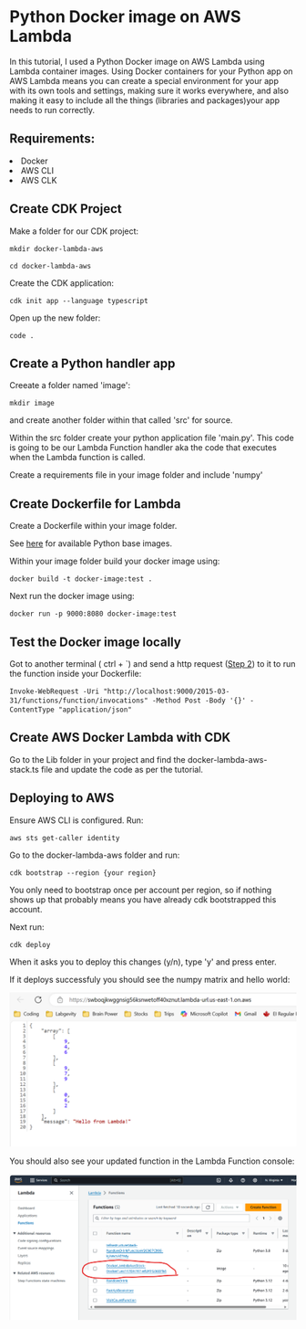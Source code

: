# Python Docker image on AWS Lambda

In this tutorial, I used a Python Docker image on AWS Lambda using Lambda container images. Using Docker containers for your Python app on AWS Lambda means you can create a special environment for your app with its own tools and settings, making sure it works everywhere, and also making it easy to include all the things (libraries and packages)your app needs to run correctly.

## Requirements:

<li>Docker</li>
<li>AWS CLI</li>
<li>AWS CLK</li>

## Create CDK Project

Make a folder for our CDK project:
```pwsh
mkdir docker-lambda-aws
```
```pwsh
cd docker-lambda-aws
```
Create the CDK application:
```pwsh
cdk init app --language typescript
```
Open up the new folder:
```pwsh
code .
```
## Create a Python handler app
Creeate a folder named 'image':
```pwsh
mkdir image
```
and create another folder within that called 'src' for source.

Within the src folder create your python application file 'main.py'. This code is going to be our Lambda Function handler aka the code that executes when the Lambda function is called.

Create a requirements file in your image folder and include 'numpy'

## Create Dockerfile for Lambda

Create a Dockerfile within your image folder.

See [here](https://docs.aws.amazon.com/lambda/latest/dg/python-image.html) for available Python base images.

Within your image folder build your docker image using:
```pwsh
docker build -t docker-image:test .
```
Next run the docker image using:
```pwsh
docker run -p 9000:8080 docker-image:test
```
## Test the Docker image locally
Got to another terminal ( ctrl + `) and send a http request ([Step 2](https://docs.aws.amazon.com/lambda/latest/dg/python-image.html)) to it to run the function inside your Dockerfile:
```pwsh
Invoke-WebRequest -Uri "http://localhost:9000/2015-03-31/functions/function/invocations" -Method Post -Body '{}' -ContentType "application/json"
```
## Create AWS Docker Lambda with CDK

Go to the Lib folder in your project and find the docker-lambda-aws-stack.ts file and update the code as per the tutorial.

## Deploying to AWS

Ensure AWS CLI is configured. Run:
```pwsh
aws sts get-caller identity
```
Go to the docker-lambda-aws folder and run:
```pwsh
cdk bootstrap --region {your region}
```
You only need to bootstrap once per account per region, so if nothing shows up that probably means you have already cdk bootstrapped this account.

Next run:
```pwsh
cdk deploy
```
When it asks you to deploy this changes (y/n), type 'y' and press enter.

If it deploys successfuly you should see the numpy matrix and hello world:

<img width=600 src="https://github.com/markbuckle/Python-Lambda-Docker/blob/main/deployed.png?raw=true">

You should also see your updated function in the Lambda Function console:

<img width=800 src="https://github.com/markbuckle/Python-Lambda-Docker/blob/main/lambdafunction.png?raw=true">
